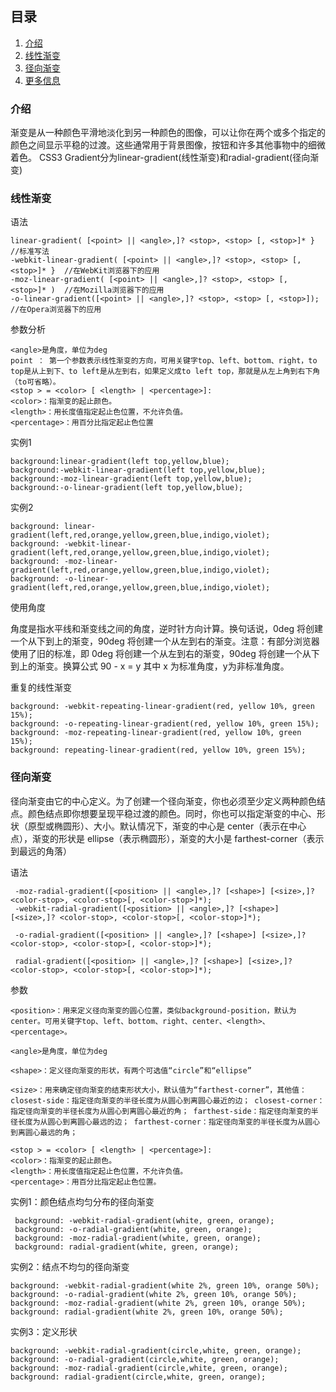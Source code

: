 ## 目录
1. [介绍](#介绍)
2. [线性渐变](#线性渐变)
3. [径向渐变](#径向渐变)
6. [更多信息](#更多信息)

### 介绍
渐变是从一种颜色平滑地淡化到另一种颜色的图像，可以让你在两个或多个指定的颜色之间显示平稳的过渡。这些通常用于背景图像，按钮和许多其他事物中的细微着色。 CSS3 Gradient分为linear-gradient(线性渐变)和radial-gradient(径向渐变)

### 线性渐变
语法
```
linear-gradient( [<point> || <angle>,]? <stop>, <stop> [, <stop>]* }  //标准写法
-webkit-linear-gradient( [<point> || <angle>,]? <stop>, <stop> [, <stop>]* }  //在WebKit浏览器下的应用
-moz-linear-gradient( [<point> || <angle>,]? <stop>, <stop> [, <stop>]* )  //在Mozilla浏览器下的应用
-o-linear-gradient([<point> || <angle>,]? <stop>, <stop> [, <stop>]);  //在Opera浏览器下的应用
```
参数分析
```
<angle>是角度，单位为deg
point ： 第一个参数表示线性渐变的方向，可用关键字top、left、bottom、right，to top是从上到下、to left是从左到右，如果定义成to left top，那就是从左上角到右下角（to可省略）。
<stop > = <color> [ <length> | <percentage>]:
<color>：指渐变的起止颜色。
<length>：用长度值指定起止色位置，不允许负值。
<percentage>：用百分比指定起止色位置
```
实例1
```
background:linear-gradient(left top,yellow,blue);
background:-webkit-linear-gradient(left top,yellow,blue);
background:-moz-linear-gradient(left top,yellow,blue);
background:-o-linear-gradient(left top,yellow,blue);
```
实例2
```
background: linear-gradient(left,red,orange,yellow,green,blue,indigo,violet);   
background: -webkit-linear-gradient(left,red,orange,yellow,green,blue,indigo,violet);   
background: -moz-linear-gradient(left,red,orange,yellow,green,blue,indigo,violet);   
background: -o-linear-gradient(left,red,orange,yellow,green,blue,indigo,violet);
```
使用角度

角度是指水平线和渐变线之间的角度，逆时针方向计算。换句话说，0deg 将创建一个从下到上的渐变，90deg 将创建一个从左到右的渐变。注意：有部分浏览器使用了旧的标准，即 0deg 将创建一个从左到右的渐变，90deg 将创建一个从下到上的渐变。换算公式 90 - x = y 其中 x 为标准角度，y为非标准角度。

重复的线性渐变
````
background: -webkit-repeating-linear-gradient(red, yellow 10%, green 15%);
background: -o-repeating-linear-gradient(red, yellow 10%, green 15%); 
background: -moz-repeating-linear-gradient(red, yellow 10%, green 15%); 
background: repeating-linear-gradient(red, yellow 10%, green 15%);
````
### 径向渐变

径向渐变由它的中心定义。为了创建一个径向渐变，你也必须至少定义两种颜色结点。颜色结点即你想要呈现平稳过渡的颜色。同时，你也可以指定渐变的中心、形状（原型或椭圆形）、大小。默认情况下，渐变的中心是 center（表示在中心点），渐变的形状是 ellipse（表示椭圆形），渐变的大小是 farthest-corner（表示到最远的角落）

语法
```
 -moz-radial-gradient([<position> || <angle>,]? [<shape>] [<size>,]? <color-stop>, <color-stop>[, <color-stop>]*);
 -webkit-radial-gradient([<position> || <angle>,]? [<shape>] [<size>,]? <color-stop>, <color-stop>[, <color-stop>]*);

 -o-radial-gradient([<position> || <angle>,]? [<shape>] [<size>,]? <color-stop>, <color-stop>[, <color-stop>]*);

 radial-gradient([<position> || <angle>,]? [<shape>] [<size>,]? <color-stop>, <color-stop>[, <color-stop>]*);
```
参数
```
<position>：用来定义径向渐变的圆心位置，类似background-position，默认为center。可用关键字top、left、bottom、right、center、<length>、<percentage>。

<angle>是角度，单位为deg

<shape>：定义径向渐变的形状，有两个可选值“circle”和“ellipse”

<size>：用来确定径向渐变的结束形状大小，默认值为“farthest-corner”，其他值：
closest-side：指定径向渐变的半径长度为从圆心到离圆心最近的边； closest-corner：指定径向渐变的半径长度为从圆心到离圆心最近的角； farthest-side：指定径向渐变的半径长度为从圆心到离圆心最远的边； farthest-corner：指定径向渐变的半径长度为从圆心到离圆心最远的角；

<stop > = <color> [ <length> | <percentage>]:
<color>：指渐变的起止颜色。
<length>：用长度值指定起止色位置，不允许负值。
<percentage>：用百分比指定起止色位置。
```

实例1：颜色结点均匀分布的径向渐变
```
 background: -webkit-radial-gradient(white, green, orange);
 background: -o-radial-gradient(white, green, orange);
 background: -moz-radial-gradient(white, green, orange); 
 background: radial-gradient(white, green, orange);
```
实例2：结点不均匀的径向渐变
```
background: -webkit-radial-gradient(white 2%, green 10%, orange 50%);
background: -o-radial-gradient(white 2%, green 10%, orange 50%);
background: -moz-radial-gradient(white 2%, green 10%, orange 50%); 
background: radial-gradient(white 2%, green 10%, orange 50%);
```
实例3：定义形状
```
background: -webkit-radial-gradient(circle,white, green, orange);
background: -o-radial-gradient(circle,white, green, orange);
background: -moz-radial-gradient(circle,white, green, orange); 
background: radial-gradient(circle,white, green, orange);
```